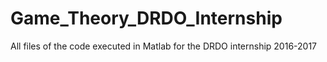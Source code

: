 # Game_Theory_DRDO_Internship
All files of the code executed in Matlab for the DRDO internship 2016-2017
